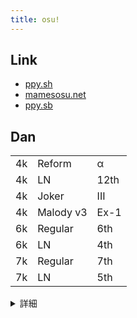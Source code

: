 ```yaml
---
title: osu!
---
```

## Link
- [ppy.sh](https://osu.ppy.sh/users/16234052)
- [mamesosu.net](https://web.mamesosu.net/profile/546)
- [ppy.sb](https://osu.ppy.sb/u/6437)

## Dan
|     |           |      |
| --- | --------- | ---- |
| 4k  | Reform    | α    |
| 4k  | LN        | 12th |
| 4k  | Joker     | III  |
| 4k  | Malody v3 | Ex-1 |
| 6k  | Regular   | 6th  |
| 6k  | LN        | 4th  |
| 7k  | Regular   | 7th  |
| 7k  | LN        | 5th  |

<details>
<summary>詳細</summary>

Mamestagram基準
- 4k
    - Reform (96%)
        - 9th (2023/09/09)
        - 10th (2023/10/02)
        - ALPHA (2025/02/10)
    - LN (97% +V2)
        - 9th (2023/10/03)
        - 10th (2023/12/02)
        - 11th (2023/12/02)
        - 12th (2024/03/30)
    - Joker (96%)
        - I (2023/10/08)
        - II (2023/10/09)
        - III (2023/10/09)
    - Malody v3 (Regular 95%, Extra 96%)
        - Ex-1 (2024/01/03)
- 6k
    - Regular (96%)
        - 4th (2023/11/24)
        - 5th (2024/03/31)
        - 6th (2024/05/18)
    - LN (95%)
        - 4th (2024/03/31)
- 7k
    - Regular (96%)
        - 2nd (2023/10/03)
        - 4th (2023/10/18)
        - 5th (2024/02/17)
        - 6th (2024/09/08)
        - 7th (2025/02/24)
    - LN (95%)
        - 2nd (2023/10/06)
        - 3rd (2023/11/12)
        - 4th (2024/12/25)
        - 5th (2025/02/07)
</details>
